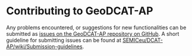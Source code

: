 # Contributing to GeoDCAT-AP

Any problems encountered, or suggestions for new functionalities can be submitted as [issues on the GeoDCAT-AP repository on GitHub](https://github.com/SEMICeu/GeoDCAT-AP/issues). A short guideline for submitting issues can be found at [SEMICeu/DCAT-AP/wiki/Submission-guidelines](https://github.com/SEMICeu/DCAT-AP/wiki/Submission-guidelines). 
